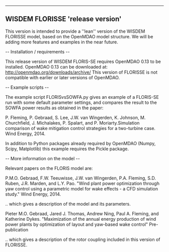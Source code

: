 ---------------------------------------
  WISDEM FLORISSE 'release version'
---------------------------------------

This version is intended to provide a ''lean'' version of the WISDEM FLORISSE
model, based on the OpenMDAO model structure. We will be adding more features
and examples in the near future.

-- Installation / requirements --

This release version of WISDEM FLORIS-SE requires OpenMDAO 0.13 to be 
installed.  OpenMDAO 0.13 can be downloaded at:
  http://openmdao.org/downloads/archive/
This version of FLORISSE is not compatible with earlier or later versions
of OpenMDAO.


-- Example scripts --

The example script FLORISvsSOWFA.py gives an example of a FLORIS-SE run
with some default parameter settings, and compares the result to the 
SOWFA power results as  obtained in the paper:

P. Fleming, P. Gebraad, S. Lee, J.W. van Wingerden, K. Johnson, M. Churchfield,
J. Michalakes, P. Spalart, and P. Moriarty.Simulation comparison of wake
mitigation control strategies for a two-turbine case. Wind Energy, 2014.

In addition to Python packages already required by OpenMDAO (Numpy, Scipy,
Matplotlib) this example requires the Pickle package.


-- More information on the model --

Relevant papers on the FLORIS model are:

P.M.O. Gebraad, F.W. Teeuwisse, J.W. van Wingerden, P.A. Fleming, S.D. Ruben,
J.R. Marden, and L.Y. Pao.
"Wind plant power optimization through yaw control using a parametric model 
for wake effects - a CFD simulation study."
Wind Energy, 2014.

.. which gives a description of the model and its parameters.

Pieter M.O. Gebraad, Jared J. Thomas, Andrew Ning, Paul A. Fleming, and Katherine
Dykes.
"Maximization of the annual energy production of wind power plants by optimization 
of layout and yaw-based wake control"
Pre-publication

.. which gives a description of the rotor coupling included in this version of
FLORISSE.